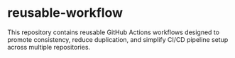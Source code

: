 # reusable-workflow
This repository contains reusable GitHub Actions workflows designed to promote consistency, reduce duplication, and simplify CI/CD pipeline setup across multiple repositories.
